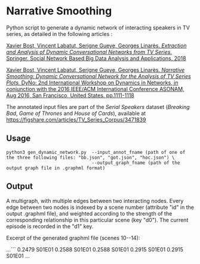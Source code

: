 # Narrative Smoothing
Python script to generate a dynamic network of interacting speakers in TV series, as detailed in the following articles :

[Xavier Bost, Vincent Labatut, Serigne Gueye, Georges Linarès.
*Extraction and Analysis of Dynamic Conversational Networks from TV Series.*
Springer. Social Network Based Big Data Analysis and Applications, 2018](https://doi.org/10.1007/978-3-319-78196-9_3)

[Xavier Bost, Vincent Labatut, Serigne Gueye, Georges Linarès.
*Narrative Smoothing: Dynamic Conversational Network for the Analysis of TV Series Plots.*
DyNo: 2nd International Workshop on Dynamics in Networks, in conjunction with the 2016 IEEE/ACM International Conference ASONAM, Aug 2016, San Francisco, United States. pp.1111-1118](https://doi.org/10.1109/ASONAM.2016.7752379)

The annotated input files are part of the *Serial Speakers* dataset (*Breaking Bad*, *Game of Thrones* and *House of Cards*), available at https://figshare.com/articles/TV_Series_Corpus/3471839

## Usage

```
python3 gen_dynamic_network.py  --input_annot_fname (path of one of the three following files: "bb.json", "got.json", "hoc.json") \
                                --output_graph_fname (path of the output graph file in .graphml format)
 ```

## Output

A multigraph, with multiple edges between two interacting nodes. Every edge between two nodes is indexed by a scene number (attribute "id" in the output .graphml file), and weighted according to the strength of the corresponding relationship in this particular scene (key "d0"). The current episode is recorded in the "d1" key.

Excerpt of the generated graphml file (scenes 10--14):

...```
<edge source="Jon Snow" target="Arya Stark" id="10">
  <data key="d0">0.2479</data>
  <data key="d1">S01E01</data>
</edge>
<edge source="Jon Snow" target="Arya Stark" id="11">
  <data key="d0">0.2588</data>
  <data key="d1">S01E01</data>
</edge>
<edge source="Jon Snow" target="Arya Stark" id="12">
  <data key="d0">0.2588</data>
  <data key="d1">S01E01</data>
</edge>
<edge source="Jon Snow" target="Arya Stark" id="13">
  <data key="d0">0.2915</data>
  <data key="d1">S01E01</data>
</edge>
<edge source="Jon Snow" target="Arya Stark" id="14">
  <data key="d0">0.2915</data>
  <data key="d1">S01E01</data>
</edge>
...
```
